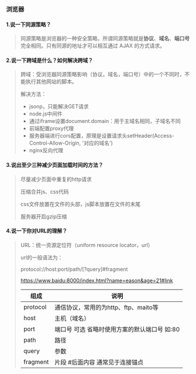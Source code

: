 ### 浏览器

#### 1.说一下同源策略？

> 同源策略是浏览器的一种安全策略，所谓同源策略就是**协议**、**域名**、**端口号**完全相同。只有同源的地址才可以相互通过 AJAX 的方式请求。

#### 2.说一下跨域是什么？如何解决跨域？

> 跨域：受浏览器同源策略影响（协议，域名，端口号）中的一个不同时，不能执行其他网站的脚本。
>
> 解决方法：
>
> - jsonp，只能解决GET请求
> - node.js中间件
> - 通过iframe设置document.domain：用于主域名相同，子域名不同
> - 前端配置proxy代理
> - 服务器端进行cors配置，原理是设置请求头setHeader(Access-Control-Allow-Origin, '对应的域名')
> - nginx反向代理

#### 3.说出至少三种减少页面加载时间的方法？

> 尽量减少页面中重复的http请求
>
> 压缩合并js、css代码
>
> css文件放置在文件的头部，js脚本放置在文件的末尾
>
> 服务器开启gzip压缩

#### 4.说一下你对URL的理解？

> URL：统一资源定位符（uniform resource locator，url）
>
> url的一般语法为：
>
> protocol://host:port/path/[?query]#fragment
>
> https://www.baidu:8000/index.html?name=eason&age=21#link
>
> | 组成     | 说明                                         |
> | -------- | -------------------------------------------- |
> | protocol | 通信协议，常用的为http、ftp、maito等         |
> | host     | 主机（域名）                                 |
> | port     | 端口号 可选 省略时使用方案的默认端口号 如:80 |
> | path     | 路径                                         |
> | query    | 参数                                         |
> | fragment | 片段  #后面内容 通常见于连接锚点             |
>
